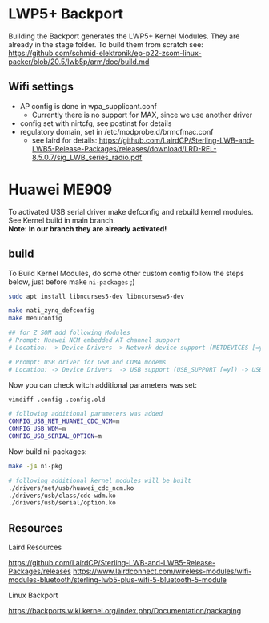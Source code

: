 
# LWP5+ Backport
Building the Backport generates the LWP5+ Kernel Modules. They are already in the stage folder. To build them from scratch see:
https://github.com/schmid-elektronik/ep-p22-zsom-linux-packer/blob/20.5/lwb5p/arm/doc/build.md

## Wifi settings
- AP config is done in wpa_supplicant.conf
  - Currently there is no support for MAX, since we use another driver
- config set with nirtcfg, see postinst for details
- regulatory domain, set in /etc/modprobe.d/brmcfmac.conf
  - see laird for details: https://github.com/LairdCP/Sterling-LWB-and-LWB5-Release-Packages/releases/download/LRD-REL-8.5.0.7/sig_LWB_series_radio.pdf

# Huawei ME909
To activated USB serial driver make defconfig and rebuild kernel modules. See Kernel build in main branch.  
**Note: In our branch they are already activated!**

## build

To Build Kernel Modules, do some other custom config follow the steps below, just before make `ni-packages` ;)

```bash
sudo apt install libncurses5-dev libncursesw5-dev

make nati_zynq_defconfig
make menuconfig

## for Z SOM add following Modules
# Prompt: Huawei NCM embedded AT channel support
# Location: -> Device Drivers -> Network device support (NETDEVICES [=y])  -> USB Network Adapters (USB_NET_DRIVERS [=m]) -> Multi-purpose USB Networking Framework (USB_USBNET [=m]) 

# Prompt: USB driver for GSM and CDMA modems
# Location: -> Device Drivers  -> USB support (USB_SUPPORT [=y]) -> USB Serial Converter support (USB_SERIAL [=m]) ->  USB driver for GSM and CDMA modems
```

Now you can check witch additional parameters was set:
```bash
vimdiff .config .config.old

# following additional parameters was added
CONFIG_USB_NET_HUAWEI_CDC_NCM=m
CONFIG_USB_WDM=m
CONFIG_USB_SERIAL_OPTION=m
```
Now build ni-packages:
```bash
make -j4 ni-pkg

# following additional kernel modules will be built
./drivers/net/usb/huawei_cdc_ncm.ko
./drivers/usb/class/cdc-wdm.ko
./drivers/usb/serial/option.ko
```


## Resources
Laird Resources

https://github.com/LairdCP/Sterling-LWB-and-LWB5-Release-Packages/releases
https://www.lairdconnect.com/wireless-modules/wifi-modules-bluetooth/sterling-lwb5-plus-wifi-5-bluetooth-5-module



Linux Backport

https://backports.wiki.kernel.org/index.php/Documentation/packaging


